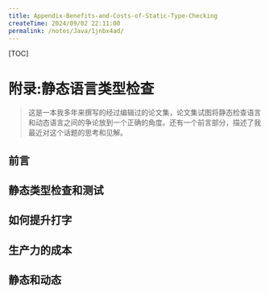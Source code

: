 ```yaml
---
title: Appendix-Benefits-and-Costs-of-Static-Type-Checking
createTime: 2024/09/02 22:11:00
permalink: /notes/Java/1jnbx4ad/
---
```

[TOC]

<!-- Appendix: Benefits and Costs of Static Type Checking -->
# 附录:静态语言类型检查
> 这是一本我多年来撰写的经过编辑过的论文集，论文集试图将静态检查语言和动态语言之间的争论放到一个正确的角度。还有一个前言部分，描述了我最近对这个话题的思考和见解。

<!-- Foreword -->
## 前言


<!-- Static Type Checking vs. Testing -->
## 静态类型检查和测试


<!-- How to Argue about Typing -->
## 如何提升打字


<!-- The Cost of Productivity -->
## 生产力的成本


<!-- Static vs. Dynamic -->
## 静态和动态


<!-- 分页 -->

<div style="page-break-after: always;"></div>